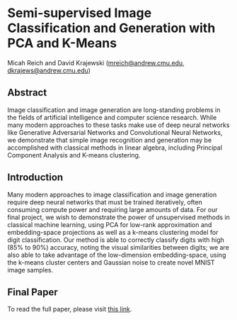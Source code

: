 # Semi-supervised Image Classification and Generation with PCA and K-Means
Micah Reich and David Krajewski (mreich@andrew.cmu.edu, dkrajews@andrew.cmu.edu)

## Abstract
Image classification and image generation are long-standing problems in the fields of artificial intelligence and computer science research. While many modern approaches to these tasks make use of deep neural networks like Generative Adversarial Networks and Convolutional Neural Networks, we demonstrate that simple image recognition and generation may be accomplished with classical methods in linear algebra, including Principal Component Analysis and K-means clustering.

## Introduction
Many modern approaches to image classification and image generation require deep neural networks that must be  trained iteratively, often consuming compute power and requiring large amounts of data. For our final project, we wish to demonstrate the power of unsupervised methods in classical machine learning, using PCA for low-rank approximation and embedding-space projections as well as a k-means clustering model for digit classification. Our method is able to correctly classify digits with high (85% to 90%) accuracy, noting the visual similarities between digits; we are also able to take advantage of the low-dimension embedding-space, using the k-means cluster centers and Gaussian noise to create novel MNIST image samples.

## Final Paper
To read the full paper, please visit [this link](https://github.com/micahreich/mnist-pca/blob/main/final-paper-v6.pdf).
